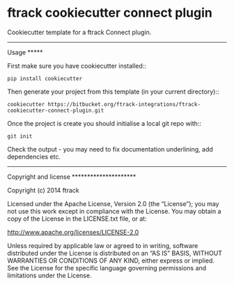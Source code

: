 
# ftrack cookiecutter connect plugin

Cookiecutter template for a ftrack Connect plugin.

------------------------------------------------------------------------

Usage \*\*\*\*\*

First make sure you have cookiecutter installed::

    pip install cookiecutter

Then generate your project from this template (in your current
directory)::

    cookiecutter https://bitbucket.org/ftrack-integrations/ftrack-cookiecutter-connect-plugin.git

Once the project is create you should initialise a local git repo with::

    git init

Check the output - you may need to fix documentation underlining, add
dependencies etc.

------------------------------------------------------------------------

Copyright and license \*\*\*\*\*\*\*\*\*\*\*\*\*\*\*\*\*\*\*\*\*

Copyright (c) 2014 ftrack

Licensed under the Apache License, Version 2.0 (the “License”); you may
not use this work except in compliance with the License. You may obtain
a copy of the License in the LICENSE.txt file, or at:

http://www.apache.org/licenses/LICENSE-2.0

Unless required by applicable law or agreed to in writing, software
distributed under the License is distributed on an “AS IS” BASIS,
WITHOUT WARRANTIES OR CONDITIONS OF ANY KIND, either express or implied.
See the License for the specific language governing permissions and
limitations under the License.
